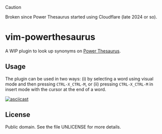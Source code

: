 > [!CAUTION]
> Broken since Power Thesaurus started using Cloudflare (late 2024 or so).

vim-powerthesaurus
==================

A WIP plugin to look up synonyms on [Power Thesaurus](https://www.powerthesaurus.org).

Usage
-----

The plugin can be used in two ways: (i) by selecting a word using 
visual mode and then pressing `CTRL-X_CTRL-M`, or (ii) pressing
`CTRL-X_CTRL-M` in insert mode with the cursor at the end of a word.

[![asciicast](https://asciinema.org/a/ByXI5frJK1DqiTZworQO7tTwJ.svg)](https://asciinema.org/a/ByXI5frJK1DqiTZworQO7tTwJ?autoplay=1)

License
-------

Public domain.  See the file UNLICENSE for more details.
